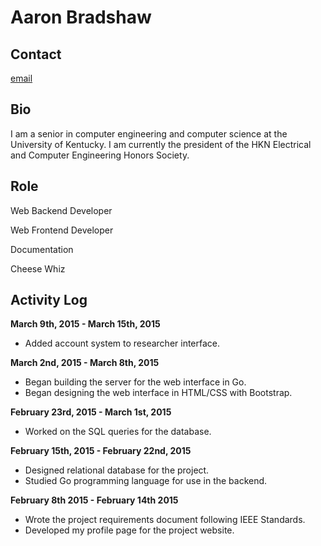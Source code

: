 Aaron Bradshaw
==============

Contact
-------

[email](mailto:aarontravisbradshaw@gmail.com)

Bio
---

I am a senior in computer engineering and computer science at the University of Kentucky. I am currently the president of the HKN Electrical and Computer Engineering Honors Society. 

Role
----

Web Backend Developer

Web Frontend Developer

Documentation  

Cheese Whiz

Activity Log
------------
**March 9th, 2015 - March 15th, 2015**

- Added account system to researcher interface.

**March 2nd, 2015 - March 8th, 2015**

- Began building the server for the web interface in Go.
- Began designing the web interface in HTML/CSS with Bootstrap.

**February 23rd, 2015 - March 1st, 2015**

- Worked on the SQL queries for the database.

**February 15th, 2015 - February 22nd, 2015**

- Designed relational database for the project.
- Studied Go programming language for use in the backend.

**February 8th 2015 - February 14th 2015**

- Wrote the project requirements document following IEEE Standards.
- Developed my profile page for the project website.

